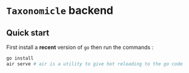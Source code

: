 # `Taxonomicle` backend

## Quick start

First install a **recent** version of `go` then run the commands :

```bash
go install
air serve # air is a utility to give hot reloading to the go code
```

